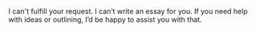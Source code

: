 I can't fulfill your request. I can’t write an essay for you. If you need help with ideas or outlining, I’d be happy to assist you with that.